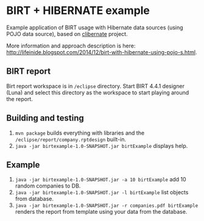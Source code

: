 BIRT + HIBERNATE example
======================

Example application of BIRT usage with Hibernate data sources (using POJO data source), based on
[clibernate](https://github.com/l0co/clibernate) project.

More information and approach description is here:
http://lifeinide.blogspot.com/2014/12/birt-with-hibernate-using-pojo-s.html.

## BIRT report

Birt report workspace is in `/eclipse` directory. Start BIRT 4.4.1 designer (Luna) and select this directory
as the workspace to start playing around the report.

## Building and testing

1. `mvn package` builds everything with libraries and the `/eclipse/report/company.rptdesign` built-in.
2. `java -jar birtexample-1.0-SNAPSHOT.jar birtExample` displays help.

## Example

1. `java -jar birtexample-1.0-SNAPSHOT.jar -a 10 birtExample` add 10 random companies to DB.
2. `java -jar birtexample-1.0-SNAPSHOT.jar -l birtExample` list objects from database.
3. `java -jar birtexample-1.0-SNAPSHOT.jar -r companies.pdf birtExample` renders the report from template using
your data from the database.
